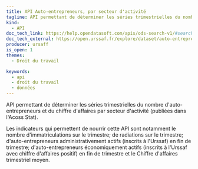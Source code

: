 ```yaml
---
title: API Auto-entrepreneurs, par secteur d'activité
tagline: API permettant de déterminer les séries trimestrielles du nombre d'auto-entrepreneurs et du chiffre d'affaires par secteur d'activité.
kind:
  - API
doc_tech_link: https://help.opendatasoft.com/apis/ods-search-v1/#search-api-v1
doc_tech_external: https://open.urssaf.fr/explore/dataset/auto-entrepreneurs-par-secteur-dactivite/api/
producer: ursaff
is_open: 1
themes:
  - Droit du travail

keywords:
  - api
  - droit du travail
  - données
---
```


API permettant de déterminer les séries trimestrielles du nombre d'auto-entrepreneurs et du chiffre d'affaires par secteur d'activité (publiées dans l'Acoss Stat).

Les indicateurs qui permettent de nourrir cette API sont notamment le nombre d'immatriculations sur le trimestre; de radiations sur le trimestre; d'auto-entrepreneurs administrativement actifs (inscrits à l'Urssaf) en fin de trimestre; d'auto-entrepreneurs économiquement actifs (inscrits à l'Urssaf avec chiffre d'affaires positif) en fin de trimestre et le Chiffre d'affaires trimestriel moyen.
